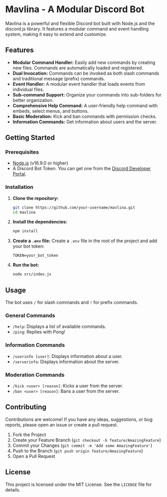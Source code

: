 # Mavlina - A Modular Discord Bot

Mavlina is a powerful and flexible Discord bot built with Node.js and the discord.js library. It features a modular command and event handling system, making it easy to extend and customize.

## Features

*   **Modular Command Handler:** Easily add new commands by creating new files. Commands are automatically loaded and registered.
*   **Dual Invocation:** Commands can be invoked as both slash commands and traditional message (prefix) commands.
*   **Event Handler:** A modular event handler that loads events from individual files.
*   **Sub-command Support:** Organize your commands into sub-folders for better organization.
*   **Comprehensive Help Command:** A user-friendly help command with embeds, select menus, and buttons.
*   **Basic Moderation:** Kick and ban commands with permission checks.
*   **Information Commands:** Get information about users and the server.

## Getting Started

### Prerequisites

*   [Node.js](https://nodejs.org/) (v16.9.0 or higher)
*   A Discord Bot Token. You can get one from the [Discord Developer Portal](https://discord.com/developers/applications).

### Installation

1.  **Clone the repository:**
    ```bash
    git clone https://github.com/your-username/mavlina.git
    cd mavlina
    ```
2.  **Install the dependencies:**
    ```bash
    npm install
    ```
3.  **Create a `.env` file:**
    Create a `.env` file in the root of the project and add your bot token:
    ```
    TOKEN=your_bot_token
    ```
4.  **Run the bot:**
    ```bash
    node src/index.js
    ```

## Usage

The bot uses `/` for slash commands and `!` for prefix commands.

### General Commands

*   `/help`: Displays a list of available commands.
*   `/ping`: Replies with Pong!

### Information Commands

*   `/userinfo [user]`: Displays information about a user.
*   `/serverinfo`: Displays information about the server.

### Moderation Commands

*   `/kick <user> [reason]`: Kicks a user from the server.
*   `/ban <user> [reason]`: Bans a user from the server.

## Contributing

Contributions are welcome! If you have any ideas, suggestions, or bug reports, please open an issue or create a pull request.

1.  Fork the Project
2.  Create your Feature Branch (`git checkout -b feature/AmazingFeature`)
3.  Commit your Changes (`git commit -m 'Add some AmazingFeature'`)
4.  Push to the Branch (`git push origin feature/AmazingFeature`)
5.  Open a Pull Request

## License

This project is licensed under the MIT License. See the `LICENSE` file for details.